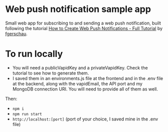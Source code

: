# Web push notification sample app

Small web app for subscribing to and sending a web push notification, built following the tutorial [How to Create Web Push Notifications - Full Tutorial](https://felixgerschau.com/web-push-notifications-tutorial/) by [fgerschau](https://github.com/fgerschau).

# To run locally

- You will need a publicVapidKey and a privateVapidKey. Check the tutorial to see how to generate them.
- I saved them in an environments.js file at the frontend and in the .env file at the backend, along with the vapidEmail, the API port and my MongoDB connection URI. You will need to provide all of them as well.

Then:

- `npm i`
- `npm run start`
- `http://localhost:[port]` (port of your choice, I saved mine in the .env file)
